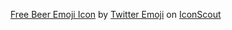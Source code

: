 <a href="https://iconscout.com/icons/beer" target="_blank">Free Beer Emoji Icon</a> by <a href="https://iconscout.com/contributors/twitter-inc">Twitter Emoji</a> on <a href="https://iconscout.com">IconScout</a>
